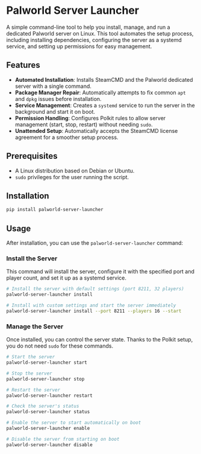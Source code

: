 # Palworld Server Launcher

A simple command-line tool to help you install, manage, and run a dedicated Palworld server on Linux. This tool automates the setup process, including installing dependencies, configuring the server as a systemd service, and setting up permissions for easy management.

## Features

- **Automated Installation**: Installs SteamCMD and the Palworld dedicated server with a single command.
- **Package Manager Repair**: Automatically attempts to fix common `apt` and `dpkg` issues before installation.
- **Service Management**: Creates a `systemd` service to run the server in the background and start it on boot.
- **Permission Handling**: Configures Polkit rules to allow server management (start, stop, restart) without needing `sudo`.
- **Unattended Setup**: Automatically accepts the SteamCMD license agreement for a smoother setup process.

## Prerequisites

- A Linux distribution based on Debian or Ubuntu.
- `sudo` privileges for the user running the script.

## Installation

```bash
pip install palworld-server-launcher
```

## Usage

After installation, you can use the `palworld-server-launcher` command:

### Install the Server

This command will install the server, configure it with the specified port and player count, and set it up as a systemd service.

```bash
# Install the server with default settings (port 8211, 32 players)
palworld-server-launcher install

# Install with custom settings and start the server immediately
palworld-server-launcher install --port 8211 --players 16 --start
```

### Manage the Server

Once installed, you can control the server state. Thanks to the Polkit setup, you do not need `sudo` for these commands.

```bash
# Start the server
palworld-server-launcher start

# Stop the server
palworld-server-launcher stop

# Restart the server
palworld-server-launcher restart

# Check the server's status
palworld-server-launcher status

# Enable the server to start automatically on boot
palworld-server-launcher enable

# Disable the server from starting on boot
palworld-server-launcher disable
``` 